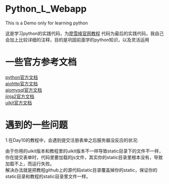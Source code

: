 # Python_L_Webapp
This is a Demo only for learning python

这是学习python的实践代码，为[廖雪峰官网教程](http://diaoblog.com>http://www.liaoxuefeng.com/wiki/0014316089557264a6b348958f449949df42a6d3a2e542c000)
代码为最后的实践代码，我自己会加上比较详细的注释，目的是巩固前面学的python知识，以及灵活运用


一些官方参考文档
===
[python官方文档](https://docs.python.org/3/contents.html)  
[aiohttp官方文档](http://aiohttp.readthedocs.org/en/stable/)  
[aiomysql官方文档](http://aiomysql.readthedocs.org/en/latest/)  
[jinja2官方文档](http://docs.jinkan.org/docs/jinja2/)  
[uikit官方文档](http://www.getuikit.net/docs/documentation_get-started.html)  

遇到的一些问题
===
1.在Day10的教程中，会遇到提交注册表单之后服务器没反应的状况:  

由于你用的uikit版本和教程里的uikit版本不一样导致static目录下的文件不一样，你在提交表单时，代码里要加载的js文件，其实你的static目录里根本没有，导致加载不上，而运行失败。  
解决办法就是把教程github上的源代码static目录覆盖掉你的static，保证你的static目录和教程的static目录里文件一样。  